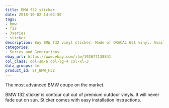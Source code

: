 ```yaml
---
title: BMW f32 sticker
date: 2018-10-02 14:02:50
tags:
- bmw
- f32
- 3series
- sticker
description: Buy BMW f32 vinyl sticker. Made of ORACAL 651 vinyl. Available in different colors.
categories:
- Series and Generations
ebay_url: https://www.ebay.com/itm/192677138841
col_class: col-sm-6 col-lg-4 col-xl-3
data_groups: 4er
product_id: ST_BMW_F32
---
```


The most advanced BMW coupe on the market.

<!-- more -->
<!-- {% asset_img content-image vinyl-sticker-for-bmw-f32-4series-coupe.jpg 'BMW f32 4series sport drift stance vinyl sticker sticker"' %} -->

BMW f32 sticker is contour cut out of premium outdoor vinyls. It will never fade out on sun. Sticker comes with easy installation instructions. 

